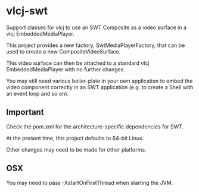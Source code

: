 # vlcj-swt
Support classes for vlcj to use an SWT Composite as a video surface in a vlcj EmbeddedMediaPlayer.

This project provides a new factory, SwtMediaPlayerFactory, that can be used to create a new
CompositeVideoSurface.

This video surface can then be attached to a standard vlcj EmbeddedMediaPlayer with no further changes.

You may still need various boiler-plate in your own application to embed the video component correctly
in an SWT application (e.g. to create a Shell with an event loop and so on).

## Important
Check the pom.xml for the architecture-specific dependencies for SWT.

At the present time, this project defaults to 64-bit Linux.

Other changes may need to be made for other platforms.

## OSX
You may need to pass -XstartOnFirstThread when starting the JVM.
